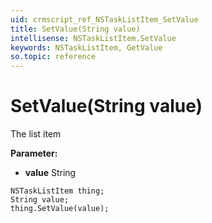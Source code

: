 ```yaml
---
uid: crmscript_ref_NSTaskListItem_SetValue
title: SetValue(String value)
intellisense: NSTaskListItem.SetValue
keywords: NSTaskListItem, GetValue
so.topic: reference
---
```


# SetValue(String value)

The list item

**Parameter:** 
* **value** String

```crmscript
NSTaskListItem thing;
String value;
thing.SetValue(value);
```

